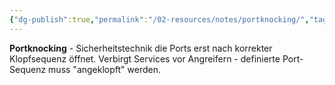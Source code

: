```yaml
---
{"dg-publish":true,"permalink":"/02-resources/notes/portknocking/","tags":["sicherheit/it-sicherheit","sicherheit/verborgen","zugang/sequenz"],"noteIcon":"","updated":"2025-09-27T01:32:43.000+02:00"}
---
```



**Portknocking** - Sicherheitstechnik die Ports erst nach korrekter Klopfsequenz öffnet.
Verbirgt Services vor Angreifern - definierte Port-Sequenz muss "angeklopft" werden.